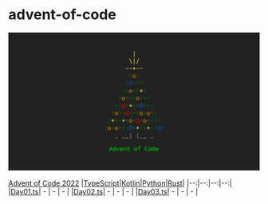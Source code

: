 # advent-of-code
![Advent of code logo](https://github.com/MilanPavel/advent-of-code/blob/main/header.png)

[Advent of Code 2022](https://adventofcode.com/2022)
|[TypeScript](ts)|[Kotlin](kt)|[Python](py)|[Rust](rs)|
|--:|--:|--:|--:|
|[Day01.ts](2022/day-01/day01.ts)| - | - | - |
|[Day02.ts](2022/day-02/day02.ts)| - | - | - |
|[Day03.ts](2022/day-03/day03.ts)| - | - | - |
